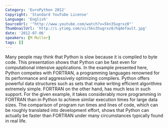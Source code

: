 ```yaml
---
Category: 'EuroPython 2012'
Copyright: 'Standard YouTube License'
Language: 'English'
SourceUrl: '"http://www.youtube.com/watch?v=5kn3Sugrxz8"'
ThumbnailUrl: 'http://i.ytimg.com/vi/5kn3Sugrxz8/hqdefault.jpg'
date: '2012-07-06'
speakers: [M Muller]
tags: []
---
```

Many people may think that Python is slow because it is compiled to byte code.
This presentation shows that Python can be fast even for computational
intensive applications. In the example presented here, Python competes with
FORTRAN, a programming languages renowned for its performance and aggressively
optimizing compilers. Python offers powerful data structures such as sets that
make writing efficient algorithms extremely simple. FORTRAN on the other hand,
has much less in such support. For the given example, it takes considerably
more programming in FORTRAN than in Python to achieve similar execution times
for large data sizes. The comparison of program run times and lines of code,
which can be roughly translated into development effort, shows that Python can
actually be faster than FORTRAN under many circumstances typically found in
real life.

